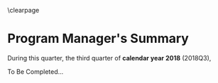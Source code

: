 \clearpage

# Program Manager's Summary

During this quarter, the third quarter of  **calendar year 2018** (2018Q3), 

To Be Completed...
